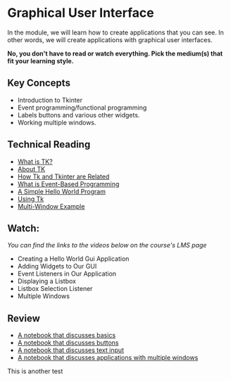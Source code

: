 # Graphical User Interface
In the module, we will learn how to create applications that you can see. In
other words, we will create applications with graphical user interfaces.

**No, you don't have to read or watch everything. Pick the medium(s) that fit
your learning style.**

## Key Concepts

- Introduction to Tkinter
- Event programming/functional programming
- Labels buttons and various other widgets.
- Working multiple windows.
  
## Technical Reading

- [What is TK?](https://www.tcl.tk/)
- [About TK](https://www.tcl.tk/about/)
- [How Tk and Tkinter are Related](https://docs.python.org/3/library/tkinter.html#how-tk-and-tkinter-are-related)
- [What is Event-Based Programming](https://en.wikipedia.org/wiki/Event-driven_programming)
- [A Simple Hello World Program](https://docs.python.org/3/library/tkinter.html#a-simple-hello-world-program)
- [Using Tk](https://docs.python.org/3/library/tkinter.ttk.html#using-ttk)
- [Multi-Window Example](https://stackoverflow.com/a/31603579/9176127)
  
## Watch:

*You can find the links to the videos below on the course's LMS page*

- Creating a Hello World Gui Application
- Adding Widgets to Our GUI
- Event Listeners in Our Application
- Displaying a Listbox
- Listbox Selection Listener
- Multiple Windows

## Review

- [A notebook that discusses basics](./examples/01_basics.ipynb)
- [A notebook that discusses buttons](./examples/02_buttons.ipynb)
- [A notebook that discusses text input]()
- [A notebook that discusses applications with multiple windows]()
  
This is another test